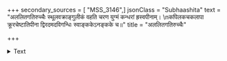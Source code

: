 +++
secondary_sources = [ "MSS_3146",]
jsonClass = "Subhaashita"
text = "अललितगतिरुच्चैः स्थूलवक्राङ्गुलीकं वहति चरण युग्मं कन्धरां ह्रस्वपीनाम्।  \nकपिलकचकलापा क्रूरचेष्टातिपीना द्विरदमदविगन्धिः स्वाङ्ककेऽनङ्कके च॥"
title = "अललितगतिरुच्चैः"

+++

<details><summary>Text</summary>

अललितगतिरुच्चैः स्थूलवक्राङ्गुलीकं वहति चरण युग्मं कन्धरां ह्रस्वपीनाम्।  
कपिलकचकलापा क्रूरचेष्टातिपीना द्विरदमदविगन्धिः स्वाङ्ककेऽनङ्कके च॥
</details>

